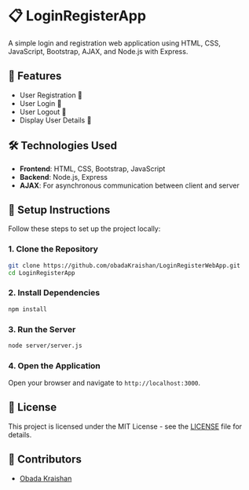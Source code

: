 
# 📋 LoginRegisterApp
A simple login and registration web application using HTML, CSS, JavaScript, Bootstrap, AJAX, and Node.js with Express.

## 🌟 Features
- User Registration 🚀
- User Login 🔐
- User Logout 🚪
- Display User Details 📜

## 🛠️ Technologies Used
- **Frontend**: HTML, CSS, Bootstrap, JavaScript
- **Backend**: Node.js, Express
- **AJAX**: For asynchronous communication between client and server

## 📝 Setup Instructions
Follow these steps to set up the project locally:

### 1. Clone the Repository
```bash
git clone https://github.com/obadaKraishan/LoginRegisterWebApp.git
cd LoginRegisterApp
```

### 2. Install Dependencies
```bash
npm install
```

### 3. Run the Server
```bash
node server/server.js
```

### 4. Open the Application
Open your browser and navigate to `http://localhost:3000`.

## 📄 License
This project is licensed under the MIT License - see the [LICENSE](LICENSE) file for details.

## 👥 Contributors
- [Obada Kraishan](https://github.com/obadakraishan)


